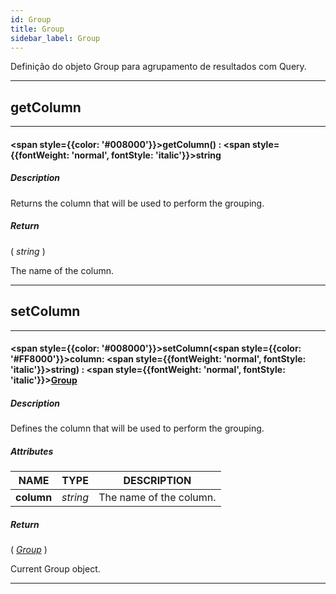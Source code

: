 ```yaml
---
id: Group
title: Group
sidebar_label: Group
---
```


Definição do objeto Group para agrupamento de resultados com Query.

---

## getColumn

---

#### <span style={{color: '#008000'}}>getColumn</span>() : <span style={{fontWeight: 'normal', fontStyle: 'italic'}}>string</span>
##### Description

Returns the column that will be used to perform the grouping.

##### Return

( _string_ )

The name of the column.

---

## setColumn

---

#### <span style={{color: '#008000'}}>setColumn</span>(<span style={{color: '#FF8000'}}>column</span>: <span style={{fontWeight: 'normal', fontStyle: 'italic'}}>string</span>) : <span style={{fontWeight: 'normal', fontStyle: 'italic'}}>[Group](../objects/Group)</span>
##### Description

Defines the column that will be used to perform the grouping.

##### Attributes

| NAME | TYPE | DESCRIPTION |
|---|---|---|
| **column** | _string_ | The name of the column. |

##### Return

( _[Group](../objects/Group)_ )

Current Group object.

---

